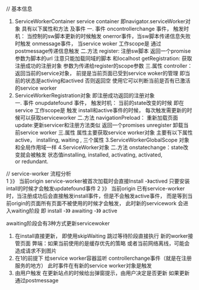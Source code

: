 // 基本信息
1. ServiceWorkerContainer service container  即navigator.serviceWorker对象 具有以下属性和方法 及事件
一. 事件
oncontrollerchange 事件， 触发时机： 当控制的sw脚本更新的时候触发
onerror事件，当sw脚本传递信息失败时触发
onmessage事件， 当service woker 工作scope是 通过postmessage传递信息触发
二.方法
register: 注册sw脚本 返回一个promise  参数为脚本的url 注意只能加载同域的脚本 和localhost
getRegistration: 获取注册成功的注册对象 参数为传递给register的scope参数
三.属性
controller：返回当前的service对象， 前提是当前页面已受到service woker的管理  即当前的状态是activing和actived 否则返回空  使用它可以判断当前是否有已激活的service worker
2. ServiceWorkerRegistration对象 即注册成功返回的注册对象  
一. 事件
onupdatefound 事件， 触发时机： 当前的state改变的时候 即在service 工作scope是 触发 install和active事件的时候， 每次触发需更新的时候可以获取serviceworker
二.方法
navigationPreload： 重新加载页面
update:更新servicer和注册方法类似 返回一个promises 
unregister 卸载当前service worker
三.属性
属性主要获取service worker对象  主要有以下属性
active， installing, waiting , 三个属性
3.ServiceWorkerGlobalScope 对象
和全局作用域一样
4.ServiceWorker对象
二.方法
onstatechange：state改变就会被触发  状态值installing, installed, activating, activated, or redundant.


// service-worker 流程分析  
1 》》 当前origin service-worker被首次加载时会直接Install -》actived   只要安装intall的时候才会触发updatefound事件
2 》》 当前origin 已有service-worker时，当注册成功后会直接触发install事件，但是不会触发active事件， 而是等到当前origin的页面所有页面不被使用的时候才会触发， 此时新的servicework 会进入waiting阶段 即 install -》》 awaiting -》》 active

awaiting阶段会有3种方式更新servicewoker 
1. 在install直接更新， 即使用skipWaiting 跳过等待阶段直接执行 新的worker接管页面 弊端：如果当前使用的是缓存优先的策略 或者当前网络离线，可能会造成请求不到图片 
2. 在1的前提下 给service worker容器监听 controllerchange事件（就是在注册服务的地方） 此时事件在有新的service worker对象是触发 
3. 由用户触发 在更新站点的时候给出弹窗提示，由用户决定是否更新  如果更新 通过postmessage
